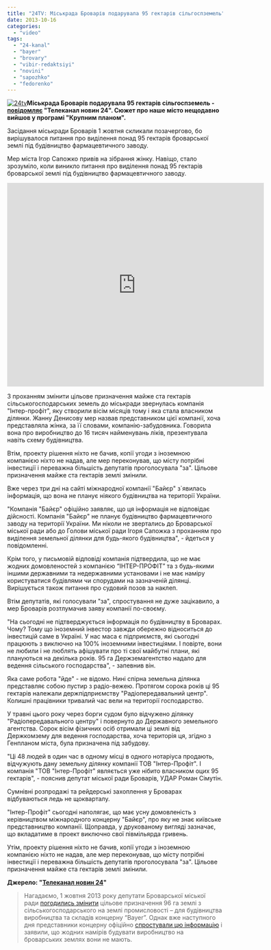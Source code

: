 ```yaml
---
title: "24TV: Міськрада Броварів подарувала 95 гектарів сільгоспземель"
date: 2013-10-16
categories: 
  - "video"
tags: 
  - "24-kanal"
  - "bayer"
  - "brovary"
  - "vibir-redaktsiyi"
  - "novini"
  - "sapozhko"
  - "fedorenko"
---
```


[![24tv](https://mpz.brovary.org/wp-content/uploads/2013/10/24tv.png)](https://mpz.brovary.org/wp-content/uploads/2013/10/24tv.png)**Міськрада Броварів подарувала 95 гектарів сільгоспземель - [повідомляє](http://24tv.ua/home/showSingleNews.do?krupnim_planom_miskrada_brovariv_podaruvala_95_gektariv_silgospzemel&objectId=375890) "Телеканал новин 24". Сюжет про наше місто нещодавно вийшов у програмі "Крупним планом".**

Засідання міськради Броварів 1 жовтня скликали позачергово, бо вирішувалося питання про виділення понад 95 гектарів броварської землі під будівництво фармацевтичного заводу.

Мер міста Ігор Сапожко привів на зібрання жінку. Навіщо, стало зрозуміло, коли виникло питання про виділення понад 95 гектарів броварської землі під будівництво фармацевтичного заводу.

<iframe src="http://24tv.ua/jsp/nodecorate/jwpvideo.html?dns=http://24tv.ua&amp;siteDns=http://24tv.ua&amp;videoUrl=2013/10/375890&amp;imgUrl=_main.mp4.jpeg&amp;stream=http://stream1.luxnet.ua&amp;h=475&amp;w=600" height="475" width="600" frameborder="0" scrolling="no"></iframe>

З проханням змінити цільове призначення майже ста гектарів сільськогосподарських земель до міськради звернулась компанія "Інтер-профіт", яку створили вісім місяців тому і яка стала власником ділянки. Жанну Денисову мер назвав представником цієї компанії, хоча представляла жінка, за її словами, компанію-забудовника. Говорила вона про виробництво до 16 тисяч найменувань ліків, презентувала навіть схему будівництва.

Втім, проекту рішення ніхто не бачив, копії угоди з іноземною компанією ніхто не надав, але мер переконував, що місту потрібні інвестиції і переважна більшість депутатів проголосувала "за". Цільове призначення майже ста гектарів землі змінили.

Вже через три дні на сайті міжнародної компанії "Байєр" з\`явилась інформація, що вона не планує ніякого будівництва на території України.

"Компанія "Байєр" офіційно заявляє, що ця інформація не відповідає дійсності. Компанія "Байєр" не планує будівництво фармацевтичного заводу на території України. Ми ніколи не звертались до Броварської міської ради або до Голови міської ради Ігоря Сапожка з проханням про виділення земельної ділянки для будь-якого будівництва", - йдеться у повідомленні.

Крім того, у письмовій відповіді компанія підтвердила, що не має жодних домовленостей з компанією “ІНТЕР-ПРОФІТ” та з будь-якими іншими державними та недержавними установами і не має наміру користуватися будівлями чи спорудами на зазначеній ділянці. Вирішується також питання про судовий позов за наклеп.

Втім депутатів, які голосували "за", спростування не дуже зацікавило, а мер Броварів розтлумачив заяву компанії по-своєму.

"На сьогодні не підтверджується інформація по будівництву в Броварах. Чому? Тому що іноземний інвестор завжди обережно відноситься до інвестицій саме в Україні. У нас маса є підприємств, які сьогодні працюють з виключно на 100% іноземними інвестиціями. І повірте, вони не любили і не люблять афішувати про ті свої майбутні плани, які плануються на декілька років. 95 га Держземагентство надало для ведення сільського господарства", - запевнив він.

Яка саме робота "йде" - не відомо. Нині спірна земельна ділянка представляє собою пустир з радіо-вежею. Протягом сорока років ці 95 гектарів належали держпідприємству "Радіопередавальний центр". Колишні працівники тривалий час вели на території господарство.

У травні цього року через борги судом було відчужено ділянку "Радіопередавального центру" і повернуто до Державного земельного агентства. Сорок вісім фізичних осіб отримали ці землі від Держкомзему для ведення господарства, хоча територія ця, згідно з Генпланом міста, була призначена під забудову.

"Ці 48 людей в один час в одному місці в одного нотаріуса продають, відчужують дану земельну ділянку компанії ТОВ "Інтер-Профіт". І компанія "ТОВ "Інтер-Профіт" являється уже нібито власником оцих 95 гектарів", - пояснив депутат міської ради Броварів, УДАР Роман Сімутін.

Сумнівні розпродажі та рейдерські захоплення у Броварах відбуваються ледь не щокварталу.

"Інтер-Профіт" сьогодні наполягає, що має усну домовленість з керівництвом міжнародного концерну "Байєр", про яку не знає київське представництво компанії. Щоправда, у друкованому вигляді зазначає, що вкладатиме в проект виключно свої півмільярда гривень.

Утім, проекту рішення ніхто не бачив, копії угоди з іноземною компанією ніхто не надав, але мер переконував, що місту потрібні інвестиції і переважна більшість депутатів проголосувала "за". Цільове призначення майже ста гектарів землі змінили.

**Джерело: "[Телеканал новин 24](http://24tv.ua/home/showSingleNews.do?krupnim_planom_miskrada_brovariv_podaruvala_95_gektariv_silgospzemel&objectId=375890)"**

> Нагадаємо, 1 жовтня 2013 року депутати Броварської міської ради [погодились змінити](https://mpz.brovary.org/brovarski-deputati-bezkoshtovno-viddali-96-gektariv-pid-budivnitstvo-farmatsevtichnogo-zavodu/) цільове призначення 96 га землі з сільськогосподарського на землі промисловості – для будівництва виробництва та складів концерну “Bayer”. Однак вже наступного дня представники концерну офіційно [спростували цю інформацію](https://mpz.brovary.org/bayyer-zayaviv-shho-ne-buduvatime-zavod-u-brovarah-hto-prikrivsya-mizhnarodnim-brendom-na-sesiyi/) і заявили, що жодних намірів будувати виробництво на броварських землях вони не мають.
